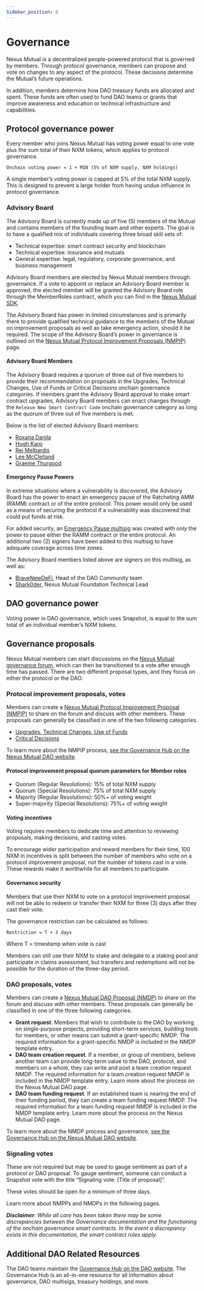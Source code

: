 ```yaml
---
Sidebar_position: 8
---
```


# Governance

Nexus Mutual is a decentralized people-powered protocol that is governed by members. Through protocol governance, members can propose and vote on changes to any aspect of the protocol. These decisions determine the Mutual’s future operations.

In addition, members determine how DAO treasury funds are allocated and spent. These funds are often used to fund DAO teams or grants that improve awareness and education or technical infrastructure and capabilities.

## Protocol governance power

Every member who joins Nexus Mutual has voting power equal to one vote plus the sum total of their NXM tokens, which applies to protocol governance.

<p><code>Onchain voting power = 1 + MIN (5% of NXM supply, NXM holdings)</code></p>

A single member’s voting power is capped at 5% of the total NXM supply. This is designed to prevent a large holder from having undue influence in protocol governance.

### Advisory Board

The Advisory Board is currently made up of five (5) members of the Mutual and contains members of the founding team and other experts. The goal is to have a qualified mix of individuals covering three broad skill sets of:
* Technical expertise: smart contract security and blockchain
* Technical expertise: insurance and mutuals
* General expertise: legal, regulatory, corporate governance, and business management

Advisory Board members are elected by Nexus Mutual members through governance. If a vote to appoint or replace an Advisory Board member is approved, the elected member will be granted the Advisory Board role through the MemberRoles contract, which you can find in the [Nexus Mutual SDK](https://sdk.nexusmutual.io/).

The Advisory Board has power in limited circumstances and is primarily there to provide qualified technical guidance to the members of the Mutual on improvement proposals as well as take emergency action, should it be required. The scope of the Advisory Board’s power in governance is outlined on the [Nexus Mutual Protocol Improvement Proposals (NMPIP)](/governance/protocol-improvement-proposals) page.

#### Advisory Board Members

The Advisory Board requires a quorum of three out of five members to provide their recommendation on proposals in the Upgrades, Technical Changes, Use of Funds or Critical Decisions onchain governance categories. If members grant the Advisory Board approval to make smart contract upgrades, Advisory Board members can enact changes through the <code>Release New Smart Contract Code</code> onchain governance category as long as the quorum of three out of five members is met.

Below is the list of elected Advisory Board members:
* [Roxana Danila](https://twitter.com/roxdanila)
* [Hugh Karp](https://twitter.com/HughKarp)
* [Rei Melbardis](https://twitter.com/Rei_Melb)
* [Lee McClelland](https://www.linkedin.com/in/lee-j-mcclelland/)
* [Graeme Thurgood](https://twitter.com/GraemeThurgood)

#### Emergency Pause Powers

In extreme situations where a vulnerability is discovered, the Advisory Board has the power to enact an emergency pause of the Ratcheting AMM (RAMM) contract or of the entire protocol. This power would only be used as a means of securing the protocol if a vulnerability was discovered that could put funds at risk.

For added security, an [Emergency Pause multisig](https://app.safe.global/home?safe=eth:0x422D71fb8040aBEF53f3a05d21A9B85eebB2995D) was created with *only* the power to pause either the RAMM contract or the entire protocol. An additional two (2) signers have been added to this multisig to have adequate coverage across time zones.

The Advisory Board members listed above are signers on this multisig, as well as:
* [BraveNewDeFi](https://twitter.com/BraveDeFi), Head of the DAO Community team
* [Shark0der](https://twitter.com/shark0der), Nexus Mutual Foundation Technical Lead

## DAO governance power

Voting power in DAO governance, which uses Snapshot, is equal to the sum total of an individual member’s NXM tokens.

## Governance proposals

Nexus Mutual members can start discussions on the [Nexus Mutual governance forum](https://forum.nexusmutual.io/), which can then be transitioned to a vote after enough time has passed. There are two different proposal types, and they focus on either the protocol or the DAO.

### Protocol improvement proposals, votes

Members can create a [Nexus Mutual Protocol Improvement Proposal (NMPIP)](/governance/protocol-improvement-proposals) to share on the forum and discuss with other members. These proposals can generally be classified in one of the two following categories.
* [Upgrades, Technical Changes, Use of Funds](/governance/protocol-improvement-proposals#upgrades-technical-changes-use-of-funds)
* [Critical Decisions](/governance/protocol-improvement-proposals#critical-decisions)

To learn more about the NMPIP process, [see the Governance Hub on the Nexus Mutual DAO website](https://nexusmutualdao.io/governance-hub).

#### Protocol improvement proposal quorum parameters for Member roles
* Quorum (Regular Resolutions): 15% of total NXM supply
* Quorum (Special Resolutions): 75% of total NXM supply
* Majority (Regular Resolutions): 50%+ of voting weight
* Super-majority (Special Resolutions): 75%+ of voting weight

#### Voting incentives

Voting requires members to dedicate time and attention to reviewing proposals, making decisions, and casting votes.

To encourage wider participation and reward members for their time, 100 NXM in incentives is split between the number of members who vote on a protocol improvement proposal, not the number of tokens cast in a vote. These rewards make it worthwhile for all members to participate.

#### Governance security

Members that use their NXM to vote on a protocol improvement proposal will not be able to redeem or transfer their NXM for three (3) days after they cast their vote.

The governance restriction can be calculated as follows:

<p><code>Restriction = T + 3 days</code></p>

Where T = timestamp when vote is cast

Members can still use their NXM to stake and delegate to a staking pool and participate in claims assessment, but transfers and redemptions will not be possible for the duration of the three-day period.

### DAO proposals, votes

Members can create a [Nexus Mutual DAO Proposal (NMDP)](https://nexusmutualdao.io/governance-hub/the-nmdp-process-templates) to share on the forum and discuss with other members. These proposals can generally be classified in one of the three following categories.
* **Grant request**. Members that wish to contribute to the DAO by working on single-purpose projects, providing short-term services, building tools for members, or other means can submit a grant-specific NMDP. The required information for a grant-specific NMDP is included in the NMDP template entry.
* **DAO team creation request**. If a member, or group of members, believe another team can provide long-term value to the DAO, protocol, and members on a whole, they can write and post a team creation request NMDP. The required information for a team creation request NMDP is included in the NMDP template entry. Learn more about the process on the Nexus Mutual DAO page.
* **DAO team funding request**. If an established team is nearing the end of their funding period, they can create a team funding request NMDP. The required information for a team funding request NMDP is included in the NMDP template entry. Learn more about the process on the Nexus Mutual DAO page.

To learn more about the NMDP process and governance, [see the Governance Hub on the Nexus Mutual DAO website](https://nexusmutualdao.io/governance-hub).

### Signaling votes

These are not required but may be used to gauge sentiment as part of a protocol or DAO proposal. To gauge sentiment, someone can conduct a Snapshot vote with the title “Signaling vote: [Title of proposal]”.

These votes should be open for a minimum of three days.

Learn more about NMPPs and NMDPs in the following pages. 

***Disclaimer***: *While all care has been taken there may be some discrepancies between the Governance documentation and the functioning of the onchain governance smart contracts. In the event a discrepancy exists in this documentation, the smart contract rules apply.*

## Additional DAO Related Resources

The DAO teams maintain the [Governance Hub on the DAO website](https://nexusmutualdao.io/governance-hub). The Governance Hub is an all-in-one resource for all information about governance, DAO multisigs, treasury holdings, and more.

